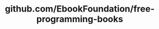 ---
layout: post
title: github.com/EbookFoundation/free-programming-books
categories: link
tags: [انگلیسی, برنامه‌نویسی]
---